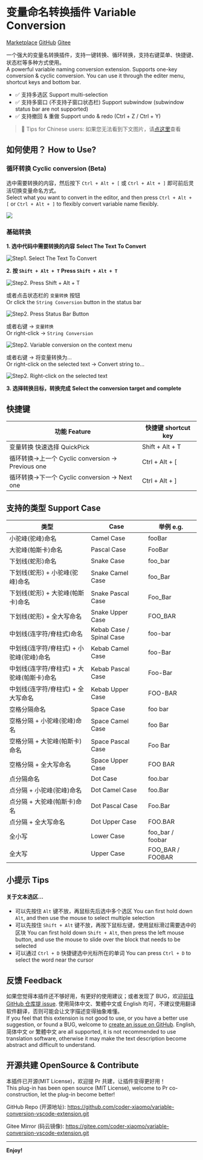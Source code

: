 # 变量命名转换插件 Variable Conversion

[Marketplace](https://marketplace.visualstudio.com/items?itemName=coder-xiaomo.variable-conversion) [GitHub](https://github.com/coder-xiaomo/variable-conversion-vscode-extension.git) [Gitee](https://gitee.com/coder-xiaomo/variable-conversion-vscode-extension.git)

一个强大的变量名转换插件，支持一键转换、循环转换，支持右键菜单、快捷键、状态栏等多种方式使用。<br>
A powerful variable naming conversion extension. Supports one-key conversion & cyclic conversion. You can use it through the editer menu, shortcut keys and bottom bar.

- ✅ 支持多选区 Support multi-selection
- ✅ 支持多窗口 (不支持子窗口状态栏) Support subwindow  (subwindow status bar are not supported)
- ✅ 支持撤回 & 重做 Support undo & redo (Ctrl + Z / Ctrl + Y)

> 🔭 Tips for Chinese users: 如果您无法看到下文图片，请[点这里](https://gitee.com/coder-xiaomo/variable-conversion-vscode-extension/blob/main/README.md)查看

## 如何使用？ How to Use?

### 循环转换 Cyclic conversion (Beta)

选中需要转换的内容，然后按下 `Ctrl + Alt + [` 或 `Ctrl + Alt + ]` 即可前后灵活切换变量命名方式。 <br>
Select what you want to convert in the editor, and then press `Ctrl + Alt + [` or `Ctrl + Alt + ]` to flexibly convert variable name flexibly.

![](image/cyclic-conversion.gif)

### 基础转换

**1. 选中代码中需要转换的内容** **Select The Text To Convert**

![Step1. Select The Text To Convert](image/step1-select-the-text-to-convert.gif)

**2. 按 `Shift + Alt + T`** **Press `Shift + Alt + T`**

![Step2. Press Shift + Alt + T](image/step2-press-shift-alt-t.gif)

或者点击状态栏的 `变量转换` 按钮<br>
Or click the `String Conversion` button in the status bar

![Step2. Press Status Bar Button](image/step2-press-status-bar-button.png)

或者右键 -> `变量转换`<br>
Or right-click -> `String Conversion`

![Step2. Variable conversion on the context menu](image/step2-variable-conversion-on-context-menu.png)

或者右键 -> 将变量转换为... <br>
Or right-click on the selected text -> Convert string to...

![Step2. Right-click on the selected text](image/step2-right-click-on-the-selected-text.gif)

**3. 选择转换目标，转换完成** **Select the conversion target and complete**

## 快捷键

| 功能 Feature                                     | 快捷键 shortcut key |
| ------------------------------------------------ | ------------------- |
| 变量转换 快速选择 QuickPick                      | Shift + Alt + T     |
| 循环转换→上一个 Cyclic conversion → Previous one | Ctrl + Alt + [      |
| 循环转换→下一个 Cyclic conversion → Next one     | Ctrl + Alt + ]      |

## 支持的类型 Support Case

| 类型                                       | Case                     | 举例 e.g.        |
| ------------------------------------------ | ------------------------ | ---------------- |
| 小驼峰(驼峰)命名                           | Camel Case               | fooBar           |
| 大驼峰(帕斯卡)命名                         | Pascal Case              | FooBar           |
| 下划线(蛇形)命名                           | Snake Case               | foo_bar          |
| 下划线(蛇形) + 小驼峰(驼峰)命名            | Snake Camel Case         | foo_Bar          |
| 下划线(蛇形) + 大驼峰(帕斯卡)命名          | Snake Pascal Case        | Foo_Bar          |
| 下划线(蛇形) + 全大写命名                  | Snake Upper Case         | FOO_BAR          |
| 中划线(连字符/脊柱式)命名                  | Kebab Case / Spinal Case | foo-bar          |
| 中划线(连字符/脊柱式) + 小驼峰(驼峰)命名   | Kebab Camel Case         | foo-Bar          |
| 中划线(连字符/脊柱式) + 大驼峰(帕斯卡)命名 | Kebab Pascal Case        | Foo-Bar          |
| 中划线(连字符/脊柱式) + 全大写命名         | Kebab Upper Case         | FOO-BAR          |
| 空格分隔命名                               | Space Case               | foo bar          |
| 空格分隔 + 小驼峰(驼峰)命名                | Space Camel Case         | foo Bar          |
| 空格分隔 + 大驼峰(帕斯卡)命名              | Space Pascal Case        | Foo Bar          |
| 空格分隔 + 全大写命名                      | Space Upper Case         | FOO BAR          |
| 点分隔命名                                 | Dot Case                 | foo.bar          |
| 点分隔 + 小驼峰(驼峰)命名                  | Dot Camel Case           | foo.Bar          |
| 点分隔 + 大驼峰(帕斯卡)命名                | Dot Pascal Case          | Foo.Bar          |
| 点分隔 + 全大写命名                        | Dot Upper Case           | FOO.BAR          |
| 全小写                                     | Lower Case               | foo_bar / foobar |
| 全大写                                     | Upper Case               | FOO_BAR / FOOBAR |

## 小提示 Tips

#### 关于文本选区...

- 可以先按住 `Alt` 键不放，再鼠标先后选中多个选区
  You can first hold down `Alt`, and then use the mouse to select multiple selection
- 可以先按住 `Shift + Alt` 键不放，再按下鼠标左键，使用鼠标滑过需要选中的区块
  You can first hold down `Shift + Alt`, then press the left mouse button, and use the mouse to slide over the block that needs to be selected
- 可以通过 `Ctrl + D` 快捷键选中光标所在的单词
  You can press `Ctrl + D` to select the word near the cursor

## 反馈 Feedback

如果您觉得本插件还不够好用，有更好的使用建议；或者发现了 BUG，欢迎[前往 GitHub 仓库提 issue](https://github.com/coder-xiaomo/variable-conversion-vscode-extension/issues). 使用简体中文、繁體中文或 English 均可，不建议使用翻译软件翻译，否则可能会让文字描述变得抽象难懂。<br>
If you feel that this extension is not good to use, or you have a better use suggestion, or found a BUG, welcome to [create an issue on GitHub](https://github.com/coder-xiaomo/variable-conversion-vscode-extension/issues). English, 简体中文 or 繁體中文 are all supported, it is not recommended to use translation software, otherwise it may make the text description become abstract and difficult to understand.

## 开源共建 OpenSource & Contribute

本插件已开源(MIT License)，欢迎提 Pr 共建，让插件变得更好用！<br>
This plug-in has been open source (MIT License), welcome to Pr co-construction, let the plug-in become better!

GitHub Repo (开源地址): https://github.com/coder-xiaomo/variable-conversion-vscode-extension.git

Gitee Mirror (码云镜像): https://gitee.com/coder-xiaomo/variable-conversion-vscode-extension.git

-----

**Enjoy!**
